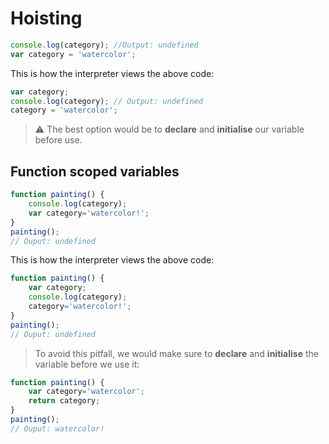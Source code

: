 # Hoisting

```javascript
console.log(category); //Output: undefined
var category = 'watercolor';
```

This is how the interpreter views the above code:
```javascript
var category;
console.log(category); // Output: undefined
category = 'watercolor';
```

>:warning: The best option would be to **declare** and **initialise** our variable before use.

## Function scoped variables

```javascript
function painting() {
	console.log(category);
	var category='watercolor!';
}
painting();
// Ouput: undefined
```
This is how the interpreter views the above code:
```javascript
function painting() {
	var category;
	console.log(category);
	category='watercolor!';
}
painting();
// Ouput: undefined
```

>To avoid this pitfall, we would make sure to **declare** and **initialise** the variable before we use it:

```javascript
function painting() {
	var category='watercolor';
	return category;
}
painting();
// Ouput: watercolor!
```
<!--stackedit_data:
eyJoaXN0b3J5IjpbNjEwNjUxNjg3LDEwOTY2NjA0OSwtMTQ4Nz
M2MzQ3LDI4NzAyMjg3MSwxNDc3MTU5MDA2XX0=
-->